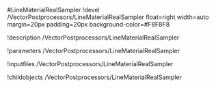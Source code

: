 <!-- MOOSE Object Documentation Stub: Remove this when content is added. -->
#LineMaterialRealSampler
!devel /VectorPostprocessors/LineMaterialRealSampler float=right width=auto margin=20px padding=20px background-color=#F8F8F8

!description /VectorPostprocessors/LineMaterialRealSampler

!parameters /VectorPostprocessors/LineMaterialRealSampler

!inputfiles /VectorPostprocessors/LineMaterialRealSampler

!childobjects /VectorPostprocessors/LineMaterialRealSampler
